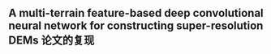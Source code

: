 ## A multi-terrain feature-based deep convolutional neural network for constructing super-resolution DEMs 论文的复现
